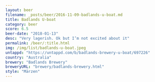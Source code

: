 ```yaml
---
layout: beer
filename: _posts/beer/2016-11-09-badlands-u-boat.md
title: Badlands U-boat
category: beer
score: 6.5
beer-date: "2018-01-13"
desc: "Very lagerish. Ok but I’m not excited about it"
permalink: /beer/:title.html
img: /img/list/badlands-u-boat.jpeg
untappd: "https://untappd.com/b/badlands-brewery-u-boat/697226"
country: "Australia"
brewery: "Badlands Brewery"
breweryURL: "brewery/badlands-brewery.html"
style: "Märzen"
---
```

